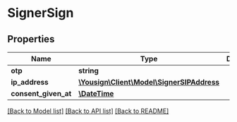 # SignerSign

## Properties
Name | Type | Description | Notes
------------ | ------------- | ------------- | -------------
**otp** | **string** |  | [optional] 
**ip_address** | [**\Yousign\Client\Model\SignerSIPAddress**](SignerSIPAddress.md) |  | 
**consent_given_at** | [**\DateTime**](\DateTime.md) |  | 

[[Back to Model list]](../../README.md#documentation-for-models) [[Back to API list]](../../README.md#documentation-for-api-endpoints) [[Back to README]](../../README.md)
